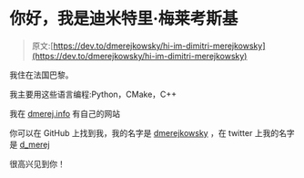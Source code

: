 # 你好，我是迪米特里·梅莱考斯基

> 原文:[https://dev.to/dmerejkowsky/hi-im-dimitri-merejkowsky](https://dev.to/dmerejkowsky/hi-im-dimitri-merejkowsky)

我住在法国巴黎。

我主要用这些语言编程:Python，CMake，C++

我在 [dmerej.info](https://dmerej.info) 有自己的网站

你可以在 GitHub 上找到我，我的名字是 [dmerejkowsky](https://github.com/dmerejkowsky) ，在 twitter 上我的名字是 [d_merej](https://twitter.com/d_merej)

很高兴见到你！